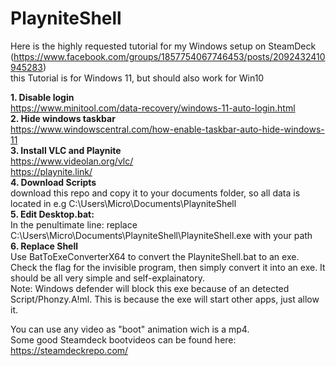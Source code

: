# PlayniteShell

Here is the highly requested tutorial for my Windows setup on SteamDeck  
(https://www.facebook.com/groups/1857754067746453/posts/2092432410945283)   
this Tutorial is for Windows 11, but should also work for Win10  

**1. Disable login**  
https://www.minitool.com/data-recovery/windows-11-auto-login.html  
**2. Hide windows taskbar**  
https://www.windowscentral.com/how-enable-taskbar-auto-hide-windows-11  
**3. Install VLC and Playnite**  
https://www.videolan.org/vlc/  
https://playnite.link/  
**4. Download Scripts**  
download this repo and copy it to your documents folder, so all data is located in e.g C:\Users\Micro\Documents\PlayniteShell  
**5. Edit Desktop.bat:**  
 In the penultimate line: replace C:\Users\Micro\Documents\PlayniteShell\PlayniteShell.exe with your path  
**6. Replace Shell**  
Use BatToExeConverterX64 to convert the PlayniteShell.bat to an exe. Check the flag for the invisible program, then simply convert it into an exe. It should be all very simple and self-explainatory.  
Note: Windows defender will block this exe because of an detected Script/Phonzy.A!ml. This is because the exe will start other apps, just allow it.  

You can use any video as "boot" animation wich is a mp4.  
Some good Steamdeck bootvideos can be found here:  
https://steamdeckrepo.com/  
